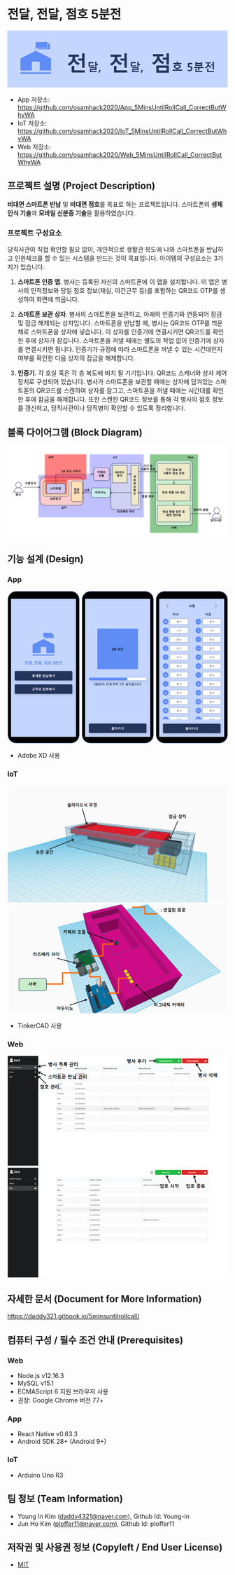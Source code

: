 # 전달, 전달, 점호 5분전
![Logo](./images/Banner.png)

* App 저장소: https://github.com/osamhack2020/App_5MinsUntilRollCall_CorrectButWhyWA
* IoT 저장소: https://github.com/osamhack2020/IoT_5MinsUntilRollCall_CorrectButWhyWA
* Web 저장소: https://github.com/osamhack2020/Web_5MinsUntilRollCall_CorrectButWhyWA

## 프로젝트 설명 (Project Description)
**비대면 스마트폰 반납** 및 **비대면 점호**를 목표로 하는 프로젝트입니다. 스마트폰의 **생체인식 기술**과 **모바일 신분증 기술**을 활용하였습니다.

### 프로젝트 구성요소
당직사관이 직접 확인할 필요 없이, 개인적으로 생활관 복도에 나와 스마트폰을 반납하고 인원체크를 할 수 있는 시스템을 만드는 것이 목표입니다. 아이템의 구성요소는 3가지가 있습니다.

1. **스마트폰 인증 앱**. 병사는 등록된 자신의 스마트폰에 이 앱을 설치합니다. 이 앱은 병사의 인적정보와 당일 점호 정보(재실, 야간근무 등)를 포함하는 QR코드 OTP를 생성하여 화면에 띄웁니다.

2. **스마트폰 보관 상자**. 병사의 스마트폰을 보관하고, 아래의 인증기와 연동되어 잠금 및 잠금 해제되는 상자입니다. 스마트폰을 반납할 때, 병사는 QR코드 OTP를 띄운 채로 스마트폰을 상자에 넣습니다. 이 상자를 인증기에 연결시키면 QR코드를 확인한 후에 상자가 잠깁니다. 스마트폰을 꺼낼 때에는 별도의 작업 없이 인증기에 상자를 연결시키면 됩니다. 인증기가 규정에 따라 스마트폰을 꺼낼 수 있는 시간대인지 여부를 확인한 다음 상자의 잠금을 해제합니다.

3. **인증기**. 각 호실 혹은 각 층 복도에 비치 될 기기입니다. QR코드 스캐너와 상자 제어장치로 구성되어 있습니다. 병사가 스마트폰을 보관할 때에는 상자에 담겨있는 스마트폰의 QR코드를 스캔하여 상자를 잠그고, 스마트폰을 꺼낼 때에는 시간대를 확인한 후에 잠금을 해제합니다. 또한 스캔한 QR코드 정보를 통해 각 병사의 점호 정보를 갱신하고, 당직사관이나 당직병이 확인할 수 있도록 정리합니다.

## 블록 다이어그램 (Block Diagram)
![Block Diagram](./images/Block_Diagram.jpg)

## 기능 설계 (Design)
### App
![](./images/AppPreview.png)
- Adobe XD 사용

### IoT
![](./images/BoxUp.png)
![](./images/Device.png)
- TinkerCAD 사용

### Web
![](./images/Web2.png)
![](./images/Web4.png)

## 자세한 문서 (Document for More Information)
https://daddy321.gitbook.io/5minsuntilrollcall/

## 컴퓨터 구성 / 필수 조건 안내 (Prerequisites)
### Web
- Node.js v12.16.3
- MySQL v15.1
- ECMAScript 6 지원 브라우저 사용
- 권장: Google Chrome 버전 77+

### App
- React Native v0.63.3
- Android SDK 28+ (Android 9+)

### IoT
- Arduino Uno R3
 
## 팀 정보 (Team Information)
- Young In Kim (daddy4321@naver.com), Github Id: Young-in
- Jun Ho Kim (ploffer11@naver.com), Github Id: ploffer11

## 저작권 및 사용권 정보 (Copyleft / End User License)
 * [MIT](https://github.com/osamhack2020/App_5MinsUntilRollCall_CorrectButWhyWA/blob/master/license.md)
